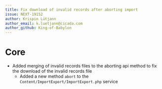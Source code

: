 ```yaml
---
title: Fix download of invalid records after aborting import
issue: NEXT-19152
author: Krispin Lütjann
author_email: k.luetjann@cicada.com
author_github: King-of-Babylon
---
```

# Core
* Added merging of invalid records files to the aborting api method to fix the download of the invalid records file
    * Added a new method `abort` to the `Content/ImportExport/ImportExport.php` service
